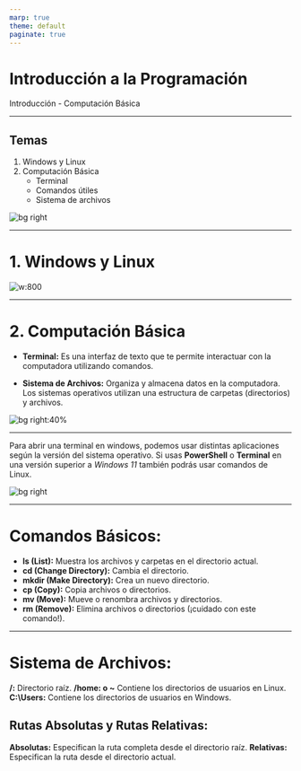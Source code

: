 ```yaml
---
marp: true
theme: default
paginate: true
---
```


# Introducción a la Programación

Introducción - Computación Básica

---

## Temas

1. Windows y Linux
2. Computación Básica
   - Terminal
   - Comandos útiles
   - Sistema de archivos

![bg right](https://www.mundodeportivo.com/urbantecno/hero/2022/10/La-eleccion-de-un-pinguino-como-simbolo-de-Linux-es-curiosa.jpg?width=768&aspect_ratio=16:9&format=nowebp)

---

# 1. Windows y Linux

<!-- Usabilidad -->
<!-- Explicar por que el uso de linux es más técnico y por lo tanto más libre para el desarrollo de software, de todas formas, windows y mac intentan mejorar para cada vez ser más usados para este fin -->

![w:800](https://solectroshop.com/img/cms/Curso%20Raspberry%20Pi%20desde%200/4/Imagen31.png)

---

# 2. Computación Básica

- **Terminal:** Es una interfaz de texto que te permite interactuar con la computadora utilizando comandos.

- **Sistema de Archivos:** Organiza y almacena datos en la computadora. Los sistemas operativos utilizan una estructura de carpetas (directorios) y archivos.

![bg right:40%](https://media.geeksforgeeks.org/wp-content/uploads/20230607123308/250.webp)

---

Para abrir una terminal en windows, podemos usar distintas aplicaciones según la versión del sistema operativo. Si usas **PowerShell** o **Terminal** en una versión superior a _Windows 11_ también podrás usar comandos de Linux.

![bg right](https://www.freecodecamp.org/news/content/images/2020/11/cmd-prompt-start-menu.jpg)

---

# Comandos Básicos:

- **ls (List):** Muestra los archivos y carpetas en el directorio actual.
- **cd (Change Directory):** Cambia el directorio.
- **mkdir (Make Directory):** Crea un nuevo directorio.
- **cp (Copy):** Copia archivos o directorios.
- **mv (Move):** Mueve o renombra archivos y directorios.
- **rm (Remove):** Elimina archivos o directorios (¡cuidado con este comando!).

---

# Sistema de Archivos:

**/:** Directorio raíz.
**/home: o ~** Contiene los directorios de usuarios en Linux.
**C:\Users:** Contiene los directorios de usuarios en Windows.

## Rutas Absolutas y Rutas Relativas:

**Absolutas:** Especifican la ruta completa desde el directorio raíz.
**Relativas:** Especifican la ruta desde el directorio actual.
